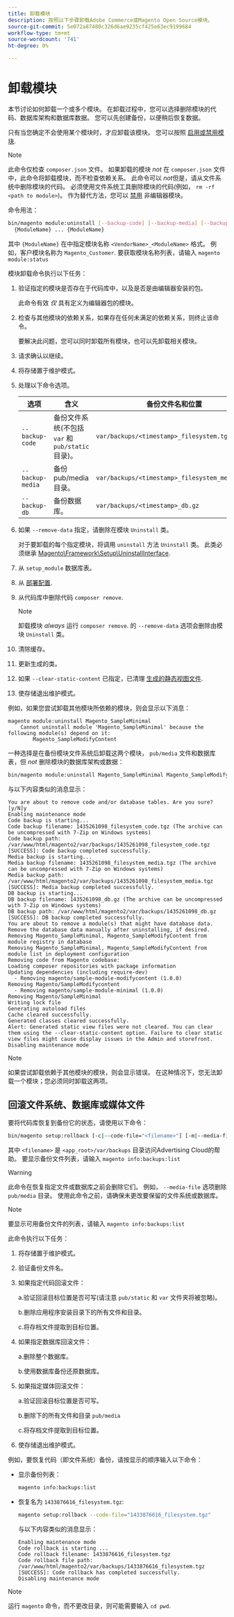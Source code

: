 ```yaml
---
title: 卸载模块
description: 按照以下步骤卸载Adobe Commerce或Magento Open Source模块。
source-git-commit: 5e072a87480c326d6ae9235cf425e63ec9199684
workflow-type: tm+mt
source-wordcount: '741'
ht-degree: 0%

---
```



# 卸载模块

本节讨论如何卸载一个或多个模块。 在卸载过程中，您可以选择删除模块的代码、数据库架构和数据库数据。 您可以先创建备份，以便稍后恢复数据。

只有当您确定不会使用某个模块时，才应卸载该模块。 您可以按照 [启用或禁用模块](manage-modules.md).

>[!NOTE]
>
>此命令仅检查 `composer.json` 文件。 如果卸载的模块 _not_ 在 `composer.json` 文件中，此命令将卸载模块，而不检查依赖关系。 此命令可以 _not_&#x200B;但是，请从文件系统中删除模块的代码。 必须使用文件系统工具删除模块的代码(例如， `rm -rf <path to module>`)。 作为替代方法，您可以 [禁用](manage-modules.md) 非编辑器模块。

命令用法：

```bash
bin/magento module:uninstall [--backup-code] [--backup-media] [--backup-db] [-r|--remove-data] [-c|--clear-static-content] \
  {ModuleName} ... {ModuleName}
```

其中 `{ModuleName}` 在中指定模块名称 `<VendorName>_<ModuleName>` 格式。 例如，客户模块名称为 `Magento_Customer`. 要获取模块名称列表，请输入 `magento module:status`

模块卸载命令执行以下任务：

1. 验证指定的模块是否存在于代码库中，以及是否是由编辑器安装的包。

   此命令有效 _仅_ 具有定义为编辑器包的模块。

1. 检查与其他模块的依赖关系，如果存在任何未满足的依赖关系，则终止该命令。

   要解决此问题，您可以同时卸载所有模块，也可以先卸载相关模块。

1. 请求确认以继续。
1. 将存储置于维护模式。
1. 处理以下命令选项。

   | 选项 | 含义 | 备份文件名和位置 |
   | ---------------- | -------------------------------------------------------------------------------- | -------------------------------------------- |
   | `--backup-code` | 备份文件系统(不包括 `var` 和 `pub/static` 目录)。 | `var/backups/<timestamp>_filesystem.tgz` |
   | `--backup-media` | 备份pub/media目录。 | `var/backups/<timestamp>_filesystem_media.tgz` |
   | `--backup-db` | 备份数据库。 | `var/backups/<timestamp>_db.gz` |

1. 如果 `--remove-data` 指定，请删除在模块 `Uninstall` 类。

   对于要卸载的每个指定模块，将调用 `uninstall` 方法 `Uninstall` 类。 此类必须继承 [Magento\Framework\Setup\UninstallInterface](https://github.com/magento/magento2/blob/2.4/lib/internal/Magento/Framework/Setup/UninstallInterface.php).

1. 从 `setup_module` 数据库表。
1. 从 [部署配置](../../configuration/reference/deployment-files.md).
1. 从代码库中删除代码 `composer remove`.

   >[!NOTE]
   >
   >卸载模块 _always_ 运行 `composer remove`. 的 `--remove-data` 选项会删除由模块 `Uninstall` 类。

1. 清除缓存。
1. 更新生成的类。
1. 如果 `--clear-static-content` 已指定，已清理 [生成的静态视图文件](../../configuration/cli/static-view-file-deployment.md).
1. 使存储退出维护模式。

例如，如果您尝试卸载其他模块所依赖的模块，则会显示以下消息：

```terminal
magento module:uninstall Magento_SampleMinimal
    Cannot uninstall module 'Magento_SampleMinimal' because the following module(s) depend on it:
        Magento_SampleModifyContent
```

一种选择是在备份模块文件系统后卸载这两个模块， `pub/media` 文件和数据库表，但 _not_ 删除模块的数据库架构或数据：

```bash
bin/magento module:uninstall Magento_SampleMinimal Magento_SampleModifyContent --backup-code --backup-media --backup-db
```

与以下内容类似的消息显示：

```terminal
You are about to remove code and/or database tables. Are you sure?[y/N]y
Enabling maintenance mode
Code backup is starting...
Code backup filename: 1435261098_filesystem_code.tgz (The archive can be uncompressed with 7-Zip on Windows systems)
Code backup path: /var/www/html/magento2/var/backups/1435261098_filesystem_code.tgz
[SUCCESS]: Code backup completed successfully.
Media backup is starting...
Media backup filename: 1435261098_filesystem_media.tgz (The archive can be uncompressed with 7-Zip on Windows systems)
Media backup path: /var/www/html/magento2/var/backups/1435261098_filesystem_media.tgz
[SUCCESS]: Media backup completed successfully.
DB backup is starting...
DB backup filename: 1435261098_db.gz (The archive can be uncompressed with 7-Zip on Windows systems)
DB backup path: /var/www/html/magento2/var/backups/1435261098_db.gz
[SUCCESS]: DB backup completed successfully.
You are about to remove a module(s) that might have database data. Remove the database data manually after uninstalling, if desired.
Removing Magento_SampleMinimal, Magento_SampleModifyContent from module registry in database
Removing Magento_SampleMinimal, Magento_SampleModifyContent from module list in deployment configuration
Removing code from Magento codebase:
Loading composer repositories with package information
Updating dependencies (including require-dev)
  - Removing magento/sample-module-modifycontent (1.0.0)
Removing Magento/SampleModifycontent
  - Removing magento/sample-module-minimal (1.0.0)
Removing Magento/SampleMinimal
Writing lock file
Generating autoload files
Cache cleared successfully.
Generated classes cleared successfully.
Alert: Generated static view files were not cleared. You can clear them using the --clear-static-content option. Failure to clear static view files might cause display issues in the Admin and storefront.
Disabling maintenance mode
```

>[!NOTE]
>
>如果尝试卸载依赖于其他模块的模块，则会显示错误。 在这种情况下，您无法卸载一个模块；您必须同时卸载这两项。

## 回滚文件系统、数据库或媒体文件

要将代码库恢复到备份它的状态，请使用以下命令：

```bash
bin/magento setup:rollback [-c|--code-file="<filename>"] [-m|--media-file="<filename>"] [-d|--db-file="<filename>"]
```

其中 `<filename>` 是 `<app_root>/var/backups` 目录访问Advertising Cloud的帮助。 要显示备份文件列表，请输入 `magento info:backups:list`

>[!WARNING]
>
>此命令在恢复指定文件或数据库之前会删除它们。 例如， `--media-file` 选项删除 `pub/media` 目录。 使用此命令之前，请确保未更改要保留的文件系统或数据库。

>[!NOTE]
>
>要显示可用备份文件的列表，请输入 `magento info:backups:list`

此命令执行以下任务：

1. 将存储置于维护模式。
1. 验证备份文件名。
1. 如果指定代码回滚文件：

   a.验证回滚目标位置是否可写(请注意 `pub/static` 和 `var` 文件夹将被忽略)。

   b.删除应用程序安装目录下的所有文件和目录。

   c.将存档文件提取到目标位置。

1. 如果指定数据库回滚文件：

   a.删除整个数据库。

   b.使用数据库备份还原数据库。

1. 如果指定媒体回滚文件：

   a.验证回滚目标位置是否可写。

   b.删除下的所有文件和目录 `pub/media`

   c.将存档文件提取到目标位置。

1. 使存储退出维护模式。

例如，要恢复代码（即文件系统）备份，请按显示的顺序输入以下命令：

* 显示备份列表：

   ```bash
   magento info:backups:list
   ```

* 恢复名为 `1433876616_filesystem.tgz`:

   ```bash
   magento setup:rollback --code-file="1433876616_filesystem.tgz"
   ```

   与以下内容类似的消息显示：

   ```terminal
   Enabling maintenance mode
   Code rollback is starting ...
   Code rollback filename: 1433876616_filesystem.tgz
   Code rollback file path: /var/www/html/magento2/var/backups/1433876616_filesystem.tgz
   [SUCCESS]: Code rollback has completed successfully.
   Disabling maintenance mode
   ```

>[!NOTE]
>
>运行 `magento` 命令，而不更改目录，则可能需要输入 `cd pwd`.

